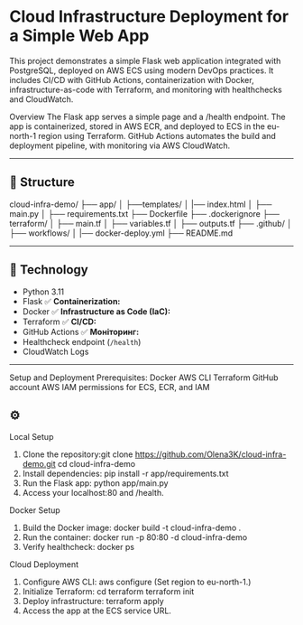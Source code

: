 # Cloud Infrastructure Deployment for a Simple Web App

This project demonstrates a simple Flask web application integrated with PostgreSQL, deployed on AWS ECS using modern DevOps practices. It includes CI/CD with GitHub Actions, containerization with Docker, infrastructure-as-code with Terraform, and monitoring with healthchecks and CloudWatch.

Overview
The Flask app serves a simple page and a /health endpoint. The app is containerized, stored in AWS ECR, and deployed to ECS in the eu-north-1 region using Terraform. GitHub Actions automates the build and deployment pipeline, with monitoring via AWS CloudWatch.

---

## 📂 Structure

cloud-infra-demo/
├── app/
│ ├──templates/
│ |── index.html
│ ├── main.py
│ ├── requirements.txt
├── Dockerfile
├── .dockerignore
├── terraform/
│ ├── main.tf
│ ├── variables.tf
│ ├── outputs.tf
├── .github/
│ ├── workflows/
│ |── docker-deploy.yml
├── README.md

---

## 🧩 Technology

- Python 3.11
- Flask
  ✅ **Containerization:**
- Docker
  ✅ **Infrastructure as Code (IaC):**
- Terraform
  ✅ **CI/CD:**
- GitHub Actions
  ✅ **Моніторинг:**
- Healthcheck endpoint (`/health`)
- CloudWatch Logs

---

Setup and Deployment
Prerequisites:
Docker
AWS CLI
Terraform
GitHub account
AWS IAM permissions for ECS, ECR, and IAM

## ⚙️

Local Setup

1. Clone the repository:git clone https://github.com/Olena3K/cloud-infra-demo.git
   cd cloud-infra-demo
2. Install dependencies:
   pip install -r app/requirements.txt
3. Run the Flask app:
   python app/main.py
4. Access your localhost:80 and /health.

Docker Setup

1. Build the Docker image:
   docker build -t cloud-infra-demo .
2. Run the container:
   docker run -p 80:80 -d cloud-infra-demo
3. Verify healthcheck:
   docker ps

Cloud Deployment

1. Configure AWS CLI:
   aws configure
   (Set region to eu-north-1.)
2. Initialize Terraform:
   cd terraform
   terraform init
3. Deploy infrastructure:
   terraform apply
4. Access the app at the ECS service URL.
